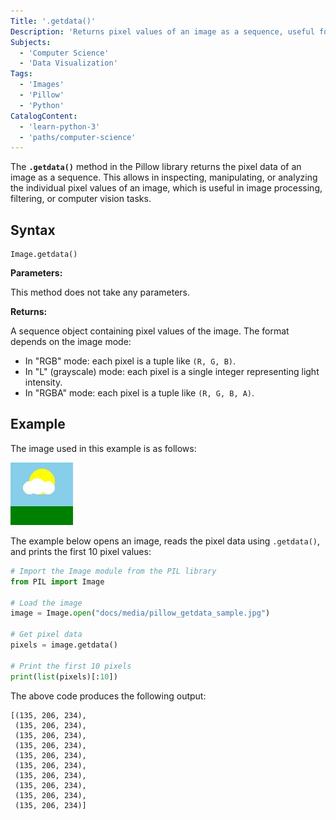 ```yaml
---
Title: '.getdata()'
Description: 'Returns pixel values of an image as a sequence, useful for inspection and processing.'
Subjects:
  - 'Computer Science'
  - 'Data Visualization'
Tags:
  - 'Images'
  - 'Pillow'
  - 'Python'
CatalogContent:
  - 'learn-python-3'
  - 'paths/computer-science'
---
```


The **`.getdata()`** method in the Pillow library returns the pixel data of an image as a sequence. This allows in inspecting, manipulating, or analyzing the individual pixel values of an image, which is useful in image processing, filtering, or computer vision tasks.

## Syntax

```pseudo
Image.getdata()
```

**Parameters:**

This method does not take any parameters.

**Returns:**  

A sequence object containing pixel values of the image. The format depends on the image mode:

- In "RGB" mode: each pixel is a tuple like `(R, G, B)`.
- In "L" (grayscale) mode: each pixel is a single integer representing light intensity.
- In "RGBA" mode: each pixel is a tuple like `(R, G, B, A)`.

## Example

The image used in this example is as follows:

![Image of Landscape](https://github.com/TanyaDyakonova/docs/raw/main/media/pillow_getdata_sample.jpg)

The example below opens an image, reads the pixel data using `.getdata()`, and prints the first 10 pixel values:

```py
# Import the Image module from the PIL library
from PIL import Image

# Load the image
image = Image.open("docs/media/pillow_getdata_sample.jpg")

# Get pixel data
pixels = image.getdata()

# Print the first 10 pixels
print(list(pixels)[:10])
```

The above code produces the following output:

```shell
[(135, 206, 234),
 (135, 206, 234),
 (135, 206, 234),
 (135, 206, 234),
 (135, 206, 234),
 (135, 206, 234),
 (135, 206, 234),
 (135, 206, 234),
 (135, 206, 234),
 (135, 206, 234)]
```

